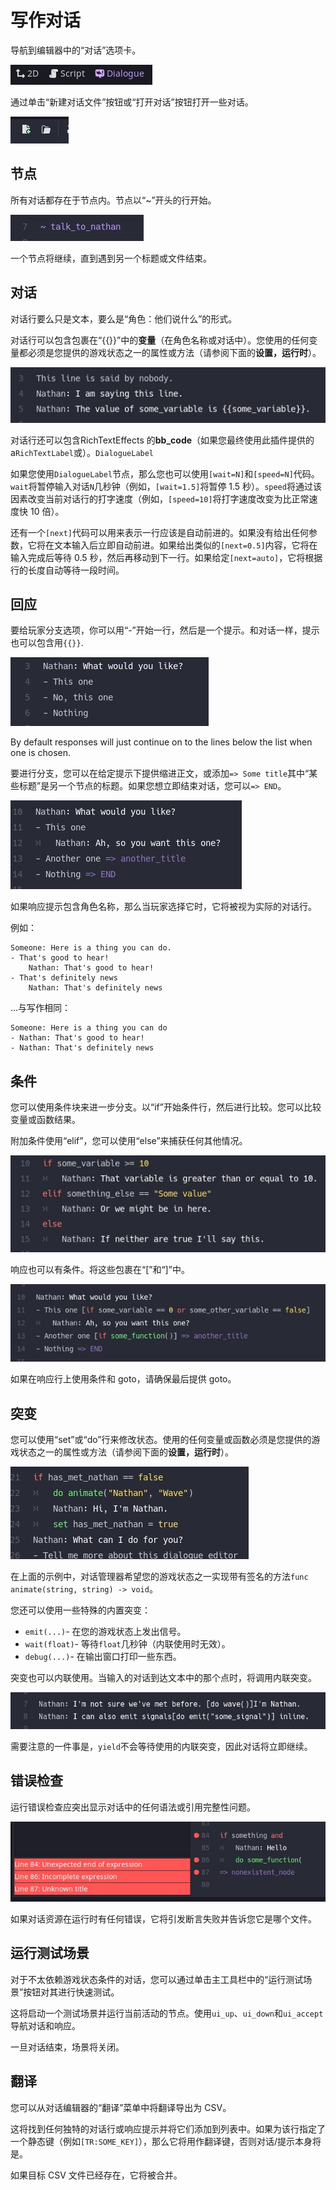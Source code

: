 # 写作对话

导航到编辑器中的“对话”选项卡。

![对话选项卡](Writing_Dialogue.assets/dialogue-tab.jpg)

通过单击“新建对话文件”按钮或“打开对话”按钮打开一些对话。

![新建和打开按钮](Writing_Dialogue.assets/new-open-buttons.jpg)

## 节点

所有对话都存在于节点内。节点以“~”开头的行开始。

![节点标题以“~”开头](Writing_Dialogue.assets/node-title.jpg)

一个节点将继续，直到遇到另一个标题或文件结束。

## 对话

对话行要么只是文本，要么是“角色：他们说什么”的形式。

对话行可以包含包裹在“{{}}”中的**变量**（在角色名称或对话中）。您使用的任何变量都必须是您提供的游戏状态之一的属性或方法（请参阅下面的**设置，运行时**）。

![对话台词](Writing_Dialogue.assets/dialogue-lines.jpg)

对话行还可以包含RichTextEffects 的**bb_code**（如果您最终使用此插件提供的a`RichTextLabel`或）。`DialogueLabel`

如果您使用`DialogueLabel`节点，那么您也可以使用`[wait=N]`和`[speed=N]`代码。`wait`将暂停输入对话`N`几秒钟（例如，`[wait=1.5]`将暂停 1.5 秒）。`speed`将通过该因素改变当前对话行的打字速度（例如，`[speed=10]`将打字速度改变为比正常速度快 10 倍）。

还有一个`[next]`代码可以用来表示一行应该是自动前进的。如果没有给出任何参数，它将在文本输入后立即自动前进。如果给出类似的`[next=0.5]`内容，它将在输入完成后等待 0.5 秒，然后再移动到下一行。如果给定`[next=auto]`，它将根据行的长度自动等待一段时间。

## 回应

要给玩家分支选项，你可以用“-”开始一行，然后是一个提示。和对话一样，提示也可以包含用`{{}}`.

![空提示](Writing_Dialogue.assets/empty-prompts.jpg)

By default responses will just continue on to the lines below the list when one is chosen.

要进行分支，您可以在给定提示下提供缩进正文，或添加`=> Some title`其中“某些标题”是另一个节点的标题。如果您想立即结束对话，您可以`=> END`。

![提示](Writing_Dialogue.assets/prompts.jpg)

如果响应提示包含角色名称，那么当玩家选择它时，它将被视为实际的对话行。

例如：

```
Someone: Here is a thing you can do.
- That's good to hear!
    Nathan: That's good to hear!
- That's definitely news
    Nathan: That's definitely news
```

...与写作相同：

```
Someone: Here is a thing you can do
- Nathan: That's good to hear!
- Nathan: That's definitely news
```

## 条件

您可以使用条件块来进一步分支。以“if”开始条件行，然后进行比较。您可以比较变量或函数结果。

附加条件使用“elif”，您可以使用“else”来捕获任何其他情况。

![条件行](Writing_Dialogue.assets/conditions.jpg)

响应也可以有条件。将这些包裹在“[”和“]”中。

![有条件的回应](Writing_Dialogue.assets/conditional-responses.jpg)

如果在响应行上使用条件和 goto，请确保最后提供 goto。

## 突变

您可以使用“set”或“do”行来修改状态。使用的任何变量或函数必须是您提供的游戏状态之一的属性或方法（请参阅下面的**设置，运行时**）。

![突变](Writing_Dialogue.assets/mutations.jpg)

在上面的示例中，对话管理器希望您的游戏状态之一实现带有签名的方法`func animate(string, string) -> void`。

您还可以使用一些特殊的内置突变：

- `emit(...)`- 在您的游戏状态上发出信号。
- `wait(float)`- 等待`float`几秒钟（内联使用时无效）。
- `debug(...)`- 在输出窗口打印一些东西。

突变也可以内联使用。当输入的对话到达文本中的那个点时，将调用内联突变。

![内联突变](Writing_Dialogue.assets/inline-mutations.jpg)

需要注意的一件事是，`yield`不会等待使用的内联突变，因此对话将立即继续。

## 错误检查

运行错误检查应突出显示对话中的任何语法或引用完整性问题。

![错误](Writing_Dialogue.assets/errors.jpg)

如果对话资源在运行时有任何错误，它将引发断言失败并告诉您它是哪个文件。

## 运行测试场景

对于不太依赖游戏状态条件的对话，您可以通过单击主工具栏中的“运行测试场景”按钮对其进行快速测试。

这将启动一个测试场景并运行当前活动的节点。使用`ui_up`、`ui_down`和`ui_accept`导航对话和响应。

一旦对话结束，场景将关闭。

## 翻译

您可以从对话编辑器的“翻译”菜单中将翻译导出为 CSV。

这将找到任何独特的对话行或响应提示并将它们添加到列表中。如果为该行指定了一个静态键（例如`[TR:SOME_KEY]`），那么它将用作翻译键，否则对话/提示本身将是。

如果目标 CSV 文件已经存在，它将被合并。
